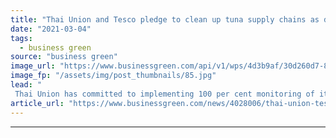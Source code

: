 ```yaml
---
title: "Thai Union and Tesco pledge to clean up tuna supply chains as demand surges"
date: "2021-03-04"
tags: 
  - business green
source: "business green"
image_url: "https://www.businessgreen.com/api/v1/wps/4d3b9af/30d260d7-8054-4ec0-b87f-2aa7deb609d5/2/iStock-1136011716-185x114.jpg"
image_fp: "/assets/img/post_thumbnails/85.jpg"
lead: "
 Thai Union has committed to implementing 100 per cent monitoring of its tuna supply chain by 2025, while Tesco pledged to make all its tuna MSC-certified by 2025 ..."
article_url: "https://www.businessgreen.com/news/4028006/thai-union-tesco-pledge-clean-tuna-supply-chains-demand-surges"
---
```


---
